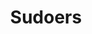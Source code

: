 ---
layout: tag-list
type: tag
title: Sudoers
slug: Sudoers
category: HTB
sidebar: false
description: >
    Ataque de domain zone transfer.
---